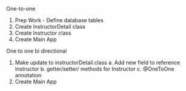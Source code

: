 One-to-one
1. Prep Work - Define database tables
2. Create InstructorDetail class
3. Create Instructor class
4. Create Main App

One to one bi directional
1. Make update to instructorDetail.class
a. Add new field to reference Instructor
b. getter/setter/ methods for Instructor
c. @OneToOne annotation
2. Create Main App